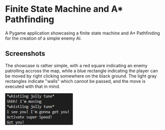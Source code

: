 # Finite State Machine and A* Pathfinding
A Pygame application showcasing a finite state machine and A* Pathfinding for the creation of a simple enemy AI.

## Screenshots
The showcase is rather simple, with a red square indicating an enemy patrolling accross the map, 
while a blue rectangle indicating the player can be moved by right clicking somewhere on the black ground.
The light gray rectangles indicate "walls" which cannot be passed, and the move is executed with that in mind.

![](Images/output_move.PNG)
